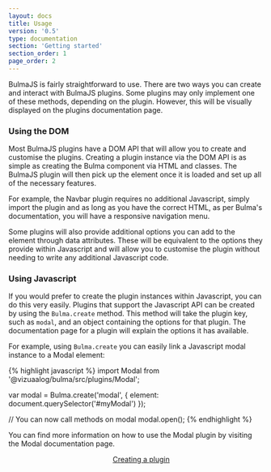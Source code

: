 ```yaml
---
layout: docs
title: Usage
version: '0.5'
type: documentation
section: 'Getting started'
section_order: 1
page_order: 2
---
```


BulmaJS is fairly straightforward to use. There are two ways you can create and interact with BulmaJS plugins. Some plugins may only implement one of these methods, depending on the plugin. However, this will be visually displayed on the plugins documentation page.

### Using the DOM
Most BulmaJS plugins have a DOM API that will allow you to create and customise the plugins. Creating a plugin instance via the DOM API is as simple as creating the Bulma component via HTML and classes. The BulmaJS plugin will then pick up the element once it is loaded and set up all of the necessary features.

For example, the Navbar plugin requires no additional Javascript, simply import the plugin and as long as you have the correct HTML, as per Bulma's documentation, you will have a responsive navigation menu.

Some plugins will also provide additional options you can add to the element through data attributes. These will be equivalent to the options they provide within Javascript and will allow you to customise the plugin without needing to write any additional Javascript code.

### Using Javascript
If you would prefer to create the plugin instances within Javascript, you can do this very easily. Plugins that support the Javascript API can be created by using the `Bulma.create` method. This method will take the plugin key, such as `modal`, and an object containing the options for that plugin. The documentation page for a plugin will explain the options it has available.

For example, using `Bulma.create` you can easily link a Javascript modal instance to a Modal element:

{% highlight javascript %}
import Modal from '@vizuaalog/bulma/src/plugins/Modal';

var modal = Bulma.create('modal', {
    element: document.querySelector('#myModal')
});

// You can now call methods on modal
modal.open();
{% endhighlight %}

You can find more information on how to use the Modal plugin by visiting the Modal documentation page.

<div>
    <div class="columns">
        <div class="column is-6"></div>
        <div class="column is-6">
            <a class="button is-block is-large is-primary is-outlined" href="4-creating-a-plugin">Creating a plugin <span class="fas fa-arrow-right"></span></a>
        </div>
    </div>
</div>